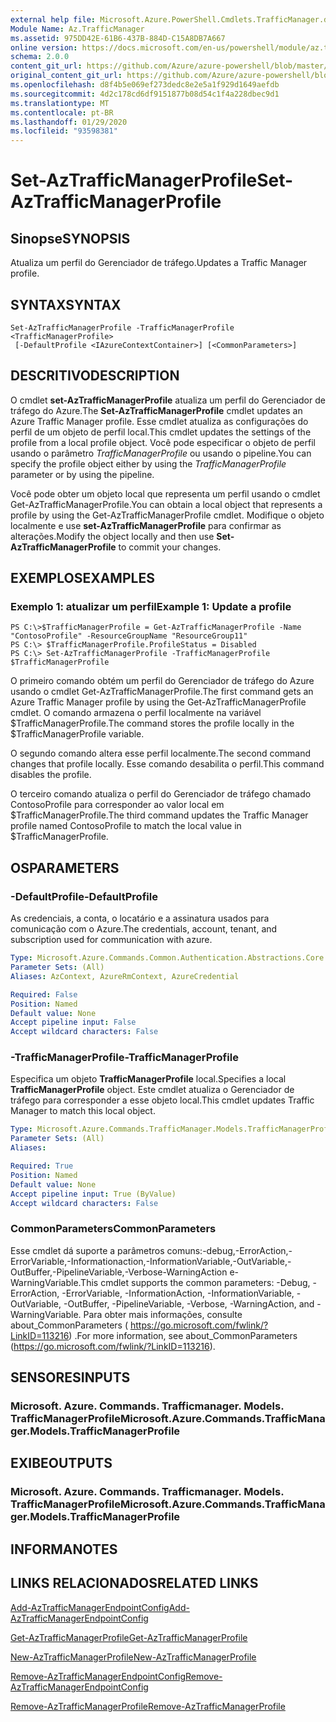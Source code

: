 ```yaml
---
external help file: Microsoft.Azure.PowerShell.Cmdlets.TrafficManager.dll-Help.xml
Module Name: Az.TrafficManager
ms.assetid: 975DD42E-61B6-437B-884D-C15A8DB7A667
online version: https://docs.microsoft.com/en-us/powershell/module/az.trafficmanager/set-aztrafficmanagerprofile
schema: 2.0.0
content_git_url: https://github.com/Azure/azure-powershell/blob/master/src/TrafficManager/TrafficManager/help/Set-AzTrafficManagerProfile.md
original_content_git_url: https://github.com/Azure/azure-powershell/blob/master/src/TrafficManager/TrafficManager/help/Set-AzTrafficManagerProfile.md
ms.openlocfilehash: d8f4b5e069ef273dedc8e2e5a1f929d1649aefdb
ms.sourcegitcommit: 4d2c178cd6df9151877b08d54c1f4a228dbec9d1
ms.translationtype: MT
ms.contentlocale: pt-BR
ms.lasthandoff: 01/29/2020
ms.locfileid: "93598381"
---
```

# <span data-ttu-id="a2177-101">Set-AzTrafficManagerProfile</span><span class="sxs-lookup"><span data-stu-id="a2177-101">Set-AzTrafficManagerProfile</span></span>

## <span data-ttu-id="a2177-102">Sinopse</span><span class="sxs-lookup"><span data-stu-id="a2177-102">SYNOPSIS</span></span>
<span data-ttu-id="a2177-103">Atualiza um perfil do Gerenciador de tráfego.</span><span class="sxs-lookup"><span data-stu-id="a2177-103">Updates a Traffic Manager profile.</span></span>

## <span data-ttu-id="a2177-104">SYNTAX</span><span class="sxs-lookup"><span data-stu-id="a2177-104">SYNTAX</span></span>

```
Set-AzTrafficManagerProfile -TrafficManagerProfile <TrafficManagerProfile>
 [-DefaultProfile <IAzureContextContainer>] [<CommonParameters>]
```

## <span data-ttu-id="a2177-105">DESCRITIVO</span><span class="sxs-lookup"><span data-stu-id="a2177-105">DESCRIPTION</span></span>
<span data-ttu-id="a2177-106">O cmdlet **set-AzTrafficManagerProfile** atualiza um perfil do Gerenciador de tráfego do Azure.</span><span class="sxs-lookup"><span data-stu-id="a2177-106">The **Set-AzTrafficManagerProfile** cmdlet updates an Azure Traffic Manager profile.</span></span>
<span data-ttu-id="a2177-107">Esse cmdlet atualiza as configurações do perfil de um objeto de perfil local.</span><span class="sxs-lookup"><span data-stu-id="a2177-107">This cmdlet updates the settings of the profile from a local profile object.</span></span>
<span data-ttu-id="a2177-108">Você pode especificar o objeto de perfil usando o parâmetro *TrafficManagerProfile* ou usando o pipeline.</span><span class="sxs-lookup"><span data-stu-id="a2177-108">You can specify the profile object either by using the *TrafficManagerProfile* parameter or by using the pipeline.</span></span>

<span data-ttu-id="a2177-109">Você pode obter um objeto local que representa um perfil usando o cmdlet Get-AzTrafficManagerProfile.</span><span class="sxs-lookup"><span data-stu-id="a2177-109">You can obtain a local object that represents a profile by using the Get-AzTrafficManagerProfile cmdlet.</span></span>
<span data-ttu-id="a2177-110">Modifique o objeto localmente e use **set-AzTrafficManagerProfile** para confirmar as alterações.</span><span class="sxs-lookup"><span data-stu-id="a2177-110">Modify the object locally and then use **Set-AzTrafficManagerProfile** to commit your changes.</span></span>

## <span data-ttu-id="a2177-111">EXEMPLOS</span><span class="sxs-lookup"><span data-stu-id="a2177-111">EXAMPLES</span></span>

### <span data-ttu-id="a2177-112">Exemplo 1: atualizar um perfil</span><span class="sxs-lookup"><span data-stu-id="a2177-112">Example 1: Update a profile</span></span>
```
PS C:\>$TrafficManagerProfile = Get-AzTrafficManagerProfile -Name "ContosoProfile" -ResourceGroupName "ResourceGroup11" 
PS C:\> $TrafficManagerProfile.ProfileStatus = Disabled
PS C:\> Set-AzTrafficManagerProfile -TrafficManagerProfile $TrafficManagerProfile
```

<span data-ttu-id="a2177-113">O primeiro comando obtém um perfil do Gerenciador de tráfego do Azure usando o cmdlet Get-AzTrafficManagerProfile.</span><span class="sxs-lookup"><span data-stu-id="a2177-113">The first command gets an Azure Traffic Manager profile by using the Get-AzTrafficManagerProfile cmdlet.</span></span>
<span data-ttu-id="a2177-114">O comando armazena o perfil localmente na variável $TrafficManagerProfile.</span><span class="sxs-lookup"><span data-stu-id="a2177-114">The command stores the profile locally in the $TrafficManagerProfile variable.</span></span>

<span data-ttu-id="a2177-115">O segundo comando altera esse perfil localmente.</span><span class="sxs-lookup"><span data-stu-id="a2177-115">The second command changes that profile locally.</span></span>
<span data-ttu-id="a2177-116">Esse comando desabilita o perfil.</span><span class="sxs-lookup"><span data-stu-id="a2177-116">This command disables the profile.</span></span>

<span data-ttu-id="a2177-117">O terceiro comando atualiza o perfil do Gerenciador de tráfego chamado ContosoProfile para corresponder ao valor local em $TrafficManagerProfile.</span><span class="sxs-lookup"><span data-stu-id="a2177-117">The third command updates the Traffic Manager profile named ContosoProfile to match the local value in $TrafficManagerProfile.</span></span>

## <span data-ttu-id="a2177-118">OS</span><span class="sxs-lookup"><span data-stu-id="a2177-118">PARAMETERS</span></span>

### <span data-ttu-id="a2177-119">-DefaultProfile</span><span class="sxs-lookup"><span data-stu-id="a2177-119">-DefaultProfile</span></span>
<span data-ttu-id="a2177-120">As credenciais, a conta, o locatário e a assinatura usados para comunicação com o Azure.</span><span class="sxs-lookup"><span data-stu-id="a2177-120">The credentials, account, tenant, and subscription used for communication with azure.</span></span>

```yaml
Type: Microsoft.Azure.Commands.Common.Authentication.Abstractions.Core.IAzureContextContainer
Parameter Sets: (All)
Aliases: AzContext, AzureRmContext, AzureCredential

Required: False
Position: Named
Default value: None
Accept pipeline input: False
Accept wildcard characters: False
```

### <span data-ttu-id="a2177-121">-TrafficManagerProfile</span><span class="sxs-lookup"><span data-stu-id="a2177-121">-TrafficManagerProfile</span></span>
<span data-ttu-id="a2177-122">Especifica um objeto **TrafficManagerProfile** local.</span><span class="sxs-lookup"><span data-stu-id="a2177-122">Specifies a local **TrafficManagerProfile** object.</span></span>
<span data-ttu-id="a2177-123">Este cmdlet atualiza o Gerenciador de tráfego para corresponder a esse objeto local.</span><span class="sxs-lookup"><span data-stu-id="a2177-123">This cmdlet updates Traffic Manager to match this local object.</span></span>

```yaml
Type: Microsoft.Azure.Commands.TrafficManager.Models.TrafficManagerProfile
Parameter Sets: (All)
Aliases:

Required: True
Position: Named
Default value: None
Accept pipeline input: True (ByValue)
Accept wildcard characters: False
```

### <span data-ttu-id="a2177-124">CommonParameters</span><span class="sxs-lookup"><span data-stu-id="a2177-124">CommonParameters</span></span>
<span data-ttu-id="a2177-125">Esse cmdlet dá suporte a parâmetros comuns:-debug,-ErrorAction,-ErrorVariable,-Informationaction,-InformationVariable,-OutVariable,-OutBuffer,-PipelineVariable,-Verbose-WarningAction e-WarningVariable.</span><span class="sxs-lookup"><span data-stu-id="a2177-125">This cmdlet supports the common parameters: -Debug, -ErrorAction, -ErrorVariable, -InformationAction, -InformationVariable, -OutVariable, -OutBuffer, -PipelineVariable, -Verbose, -WarningAction, and -WarningVariable.</span></span> <span data-ttu-id="a2177-126">Para obter mais informações, consulte about_CommonParameters ( https://go.microsoft.com/fwlink/?LinkID=113216) .</span><span class="sxs-lookup"><span data-stu-id="a2177-126">For more information, see about_CommonParameters (https://go.microsoft.com/fwlink/?LinkID=113216).</span></span>

## <span data-ttu-id="a2177-127">SENSORES</span><span class="sxs-lookup"><span data-stu-id="a2177-127">INPUTS</span></span>

### <span data-ttu-id="a2177-128">Microsoft. Azure. Commands. Trafficmanager. Models. TrafficManagerProfile</span><span class="sxs-lookup"><span data-stu-id="a2177-128">Microsoft.Azure.Commands.TrafficManager.Models.TrafficManagerProfile</span></span>

## <span data-ttu-id="a2177-129">EXIBE</span><span class="sxs-lookup"><span data-stu-id="a2177-129">OUTPUTS</span></span>

### <span data-ttu-id="a2177-130">Microsoft. Azure. Commands. Trafficmanager. Models. TrafficManagerProfile</span><span class="sxs-lookup"><span data-stu-id="a2177-130">Microsoft.Azure.Commands.TrafficManager.Models.TrafficManagerProfile</span></span>

## <span data-ttu-id="a2177-131">INFORMA</span><span class="sxs-lookup"><span data-stu-id="a2177-131">NOTES</span></span>

## <span data-ttu-id="a2177-132">LINKS RELACIONADOS</span><span class="sxs-lookup"><span data-stu-id="a2177-132">RELATED LINKS</span></span>

[<span data-ttu-id="a2177-133">Add-AzTrafficManagerEndpointConfig</span><span class="sxs-lookup"><span data-stu-id="a2177-133">Add-AzTrafficManagerEndpointConfig</span></span>](./Add-AzTrafficManagerEndpointConfig.md)

[<span data-ttu-id="a2177-134">Get-AzTrafficManagerProfile</span><span class="sxs-lookup"><span data-stu-id="a2177-134">Get-AzTrafficManagerProfile</span></span>](./Get-AzTrafficManagerProfile.md)

[<span data-ttu-id="a2177-135">New-AzTrafficManagerProfile</span><span class="sxs-lookup"><span data-stu-id="a2177-135">New-AzTrafficManagerProfile</span></span>](./New-AzTrafficManagerProfile.md)

[<span data-ttu-id="a2177-136">Remove-AzTrafficManagerEndpointConfig</span><span class="sxs-lookup"><span data-stu-id="a2177-136">Remove-AzTrafficManagerEndpointConfig</span></span>](./Remove-AzTrafficManagerEndpointConfig.md)

[<span data-ttu-id="a2177-137">Remove-AzTrafficManagerProfile</span><span class="sxs-lookup"><span data-stu-id="a2177-137">Remove-AzTrafficManagerProfile</span></span>](./Remove-AzTrafficManagerProfile.md)


